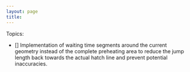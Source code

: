 ```yaml
---
layout: page
title: 
---
```


Topics:

- [] Implementation of waiting time segments around the current geometry instead of the complete preheating area to reduce the jump length back towards the actual hatch line and prevent potential inaccuracies.
 

